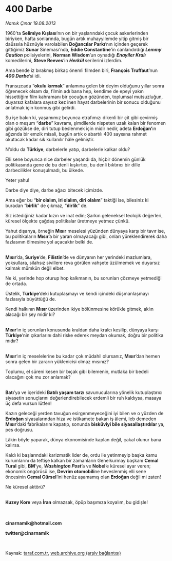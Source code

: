 # 400 Darbe

*Namık Çınar 19.08.2013*

<div class="yazi"><p>1960’ta <b>Selimiye Kışlası</b>’nın on bir yaşlarındaki çocuk askerlerinden biriyken, hafta sonlarında, bugün artık muhayyilemde yitip gitmiş bir daüssıla hüznüyle varolabilen <b>Doğancılar Parkı</b>’nın içinden geçerek gittiğimiz <b>Sunar </b>Sineması’nda, <b>Eddie Constantine</b>’in canlandırdığı <b><i>Lemmy Caution</i></b> polisiyelerini, <b>Norman Wisdom</b>’un oynadığı <b><i>Enayiler Kralı</i></b> komedilerini, <b>Steve Reeves</b>’in <b><i>Herkül</i> </b>serilerini izlerdim.</p>
<p>Ama bende iz bırakmış birkaç önemli filmden biri, <b>François Truffaut</b>’nun <b><i>400 Darbe</i></b>’si idi.</p>
<p>Fransızcada “<b>okulu kırmak</b>” anlamına gelen bir deyim olduğunu yıllar sonra öğrenecek olsam da, filmin adı bana hep, kendime de epeyi yakın hissettiğim film kahramanı bir çocuğun gözünden, toplumsal mutsuzluğun, duyarsız kafalara sayısız kez inen hayat darbelerinin bir sonucu olduğunu anlatmak için konmuş gibi gelirdi.</p>
<p>Şu işe bakın ki, yaşamımız boyunca etrafımızı dikenli bir çit gibi çevirmiş olan o meşum “<b>darbe</b>” kavramı, şimdilerde nispeten uzak kalan bir fenomen gibi gözükse de, diri tutup beslenmek için midir nedir, adeta <b>Erdoğan’</b>ın ağzında bir emzik misali, bugün artık o abartılı 400 sayısına rahmet okutacak kadar sık kullanılır hâle gelmiştir.</p>
<p>N’oldu da <b>Türkiye</b>, darbelerle yatıp, darbelerle kalkar oldu?</p>
<p>Elli sene boyunca nice darbeler yaşandı da, hiçbir dönemin günlük politikasında gene de bu denli kışkırtıcı, bu denli bıktırıcı bir dille darbecilikler konuşulmadı, bu ülkede.</p>
<p>Yeter yahu!</p>
<p>Darbe diye diye, darbe ağacı bitecek içimizde.</p>
<p>Ama eğer bu “<b>bir olalım, iri olalım, diri olalım</b>” taktiği ise, bilesiniz ki buradan “<b>birlik</b>” de çıkmaz, “<b>dirlik</b>” de.</p>
<p>Siz istediğiniz kadar kızın ve inat edin; Şarkın geleneksel teolojik değerleri, küresel ölçekte çağdaş politikalar üretmeye yetmez çünkü.</p>
<p>Yahut dışarıya, örneğin <b>Mısır</b> meselesi yüzünden dünyaya karşı bir tavır ise, bu politikaların <b>Mısır</b>’a bir yararı olmayacağı gibi, onları yüreklendirerek daha fazlasının ölmesine yol açacaktır belki de.</p>
<p><b><br/>Mısır</b>’da, <b>Suriye</b>’de, <b>Filistin</b>’de ve dünyanın her yerindeki mazlumlara, yoksullara, silahsız sivillere reva görülen vahşete üzülmemek ve duyarsız kalmak mümkün değil elbet.</p>
<p>Ne ki, yerinde hop oturup hop kalkmanın, bu sorunları çözmeye yetmediği de ortada.</p>
<p>Üstelik, <b>Türkiye</b>’deki kutuplaşmayı ve kendi içindeki düşmanlaşmayı fazlasıyla büyüttüğü de.</p>
<p>Kendi halkının <b>Mısır </b>üzerinden ikiye bölünmesine körükle gitmek, aklın alacağı bir şey midir ki?</p>
<p><b><br/>Mısır</b>’ın iç sorunları konusunda kraldan daha kralcı kesilip, dünyaya karşı <b>Türkiye</b>’nin çıkarlarını dahi riske ederek meydan okumak, doğru bir politika mıdır?</p>
<p><b><br/>Mısır</b>’ın iç meselelerine bu kadar çok müdahil olursanız, <b>Mısır</b>’dan hemen sonra gelen bir zararın yüklenicisi olmaz mısınız?</p>
<p>Toplumu, el süreni kesen bir bıçak gibi bilemenin, mutlaka bir bedeli olacağını çok mu zor anlamak?</p>
<p><b><br/>Batı</b>’ya ve içerideki <b>Batılı yaşam tarzı</b> savunucularına yönelik kutuplaştırıcı siyasetin sonuçlarını değerlendirebilecek erdemli bir ruh kaldıysa, masaya üç defa vursun lütfen!</p>
<p>Kazın geleceği yerden tavuğun esirgenmeyeceğini iyi bilen ve o yüzden de <b>Erdoğan</b> siyasalarından hiza ve istikamete bakan iş âlemi, leb demeden <b>Mısır</b>’daki fabrikalarını kapatıp, sonunda <b>bisküviyi bile siyasallaştırdılar </b>ya, pes doğrusu.</p>
<p>Lâkin böyle yaparak, dünya ekonomisinde kaplan değil, çakal olunur bana kalırsa.</p>
<p>Kaldı ki başlarındaki karizmatik lider de, ordu ile yetinmeyip başka kamu kurumlarını da teftişe kalkan bir zamanların Genelkurmay başkanı <b>Cemal Tural</b> gibi, <b>BM</b>’ye, <b><i>Washington Post</i></b>’a ve <b>Nobel</b>’e küresel ayar veren; ekonomik öngörüsü ise, <b>Devrim otomobili</b>ne heveslenmiş elli sene öncesinin <b>Cemal Gürsel</b>’ini henüz aşamamış olan <b>Erdoğan </b>değil mi zaten!</p>
<p>Ne küresel aktörü?</p>
<p><b><br/>Kuzey Kore</b> veya <b>İran</b> olmazsak, öpüp başımıza koyalım, bu gidişle!</p>
<p><b><br/><br/>cinarnamik@hotmail.com</b></p>
<p><b>twitter@cinarnamik</b></p>
<p><b> </b></p>
</div>

Kaynak: [taraf.com.tr](http://www.taraf.com.tr:80/namik-cinar/makale-400-darbe.htm), [web.archive.org (arşiv bağlantısı)](http://web.archive.org/web/20130820235056/http://www.taraf.com.tr:80/namik-cinar/makale-400-darbe.htm)
